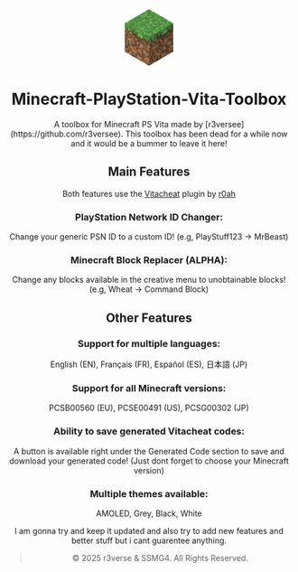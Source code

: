 <div align="center">
<img src="https://github.com/SSMG4/Minecraft-PlayStation-Vita-Toolbox/blob/master/icon.png" alt="MPSVT width="100" height="100"/>
</div>
<h1 align="center"> Minecraft-PlayStation-Vita-Toolbox</h1>
<div align="center">
A toolbox for Minecraft PS Vita made by [r3versee](https://github.com/r3versee). This toolbox has been dead for a while now and it would be a bummer to leave it here!

## Main Features
Both features use the [Vitacheat](https://github.com/r0ah/vitacheat) plugin by [r0ah](https://github.com/r0ah)
### PlayStation Network ID Changer:
Change your generic PSN ID to a custom ID! (e.g, PlayStuff123 -> MrBeast)
### Minecraft Block Replacer (ALPHA):
Change any blocks available in the creative menu to unobtainable blocks! (e.g, Wheat -> Command Block)

## Other Features
### Support for multiple languages: 
English (EN), Français (FR), Español (ES), 日本語 (JP)
### Support for all Minecraft versions:
PCSB00560 (EU), PCSE00491 (US), PCSG00302 (JP)
### Ability to save generated Vitacheat codes:
A button is available right under the Generated Code section to save and download your generated code! (Just dont forget to choose your Minecraft version)
### Multiple themes available:
AMOLED, Grey, Black, White

I am gonna try and keep it updated and also try to add new features and better stuff but i cant guarentee anything.

>&copy; 2025 r3verse & SSMG4. All Rights Reserved.
